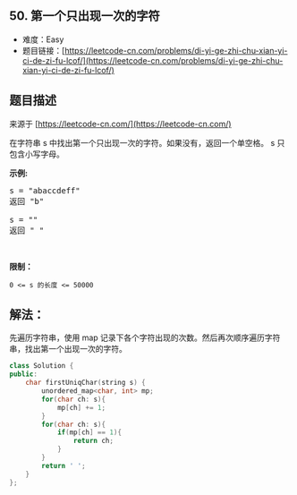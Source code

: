 ## 50. 第一个只出现一次的字符

- 难度：Easy
- 题目链接：[https://leetcode-cn.com/problems/di-yi-ge-zhi-chu-xian-yi-ci-de-zi-fu-lcof/](https://leetcode-cn.com/problems/di-yi-ge-zhi-chu-xian-yi-ci-de-zi-fu-lcof/)


## 题目描述

来源于 [https://leetcode-cn.com/](https://leetcode-cn.com/)

<p>在字符串 s 中找出第一个只出现一次的字符。如果没有，返回一个单空格。 s 只包含小写字母。</p>

<p><strong>示例:</strong></p>

<pre>s = &quot;abaccdeff&quot;
返回 &quot;b&quot;

s = &quot;&quot; 
返回 &quot; &quot;
</pre>

<p>&nbsp;</p>

<p><strong>限制：</strong></p>

<p><code>0 &lt;= s 的长度 &lt;= 50000</code></p>


## 解法：

先遍历字符串，使用 map 记录下各个字符出现的次数。然后再次顺序遍历字符串，找出第一个出现一次的字符。

```c++
class Solution {
public:
    char firstUniqChar(string s) {
        unordered_map<char, int> mp;
        for(char ch: s){
            mp[ch] += 1;
        }
        for(char ch: s){
            if(mp[ch] == 1){
                return ch;
            }
        }
        return ' ';
    }
};
```